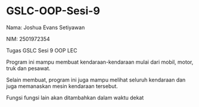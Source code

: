 # GSLC-OOP-Sesi-9

Nama: Joshua Evans Setiyawan

NIM: 2501972354

Tugas GSLC Sesi 9 OOP LEC

Program ini mampu membuat kendaraan-kendaraan mulai dari mobil, motor, truk dan pesawat.

Selain membuat, program ini juga mampu melihat seluruh kendaraan dan juga memanaskan mesin kendaraan tersebut.

Fungsi fungsi lain akan ditambahkan dalam waktu dekat
